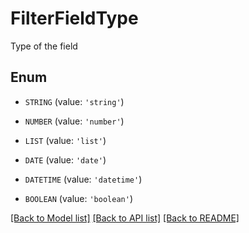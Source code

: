 # FilterFieldType

Type of the field

## Enum

* `STRING` (value: `'string'`)

* `NUMBER` (value: `'number'`)

* `LIST` (value: `'list'`)

* `DATE` (value: `'date'`)

* `DATETIME` (value: `'datetime'`)

* `BOOLEAN` (value: `'boolean'`)

[[Back to Model list]](../README.md#documentation-for-models) [[Back to API list]](../README.md#documentation-for-api-endpoints) [[Back to README]](../README.md)



